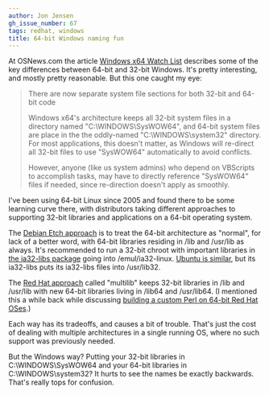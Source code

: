 ```yaml
---
author: Jon Jensen
gh_issue_number: 67
tags: redhat, windows
title: 64-bit Windows naming fun
---
```




At OSNews.com the article [Windows x64 Watch List](http://www.osnews.com/story/20330/Windows_x64_Watch_List) describes some of the key differences between 64-bit and 32-bit Windows. It's pretty interesting, and mostly pretty reasonable. But this one caught my eye:

> 
> 
> 
> 
> There are now separate system file sections for both 32-bit and 64-bit code
> 
> 
> 
> 
> 
> Windows x64's architecture keeps all 32-bit system files in a directory named "C:\WINDOWS\SysWOW64", and 64-bit system files are place in the the oddly-named "C:\WINDOWS\system32" directory. For most applications, this doesn't matter, as Windows will re-direct all 32-bit files to use "SysWOW64" automatically to avoid conflicts.
> 
> 
> 
> 
> 
> However, anyone (like us system admins) who depend on VBScripts to accomplish tasks, may have to directly reference "SysWOW64" files if needed, since re-direction doesn't apply as smoothly.
> 
> 
> 
> 

I've been using 64-bit Linux since 2005 and found there to be some learning curve there, with distributors taking different approaches to supporting 32-bit libraries and applications on a 64-bit operating system.

The [Debian Etch approach](http://www.debian-administration.org/articles/534) is to treat the 64-bit architecture as "normal", for lack of a better word, with 64-bit libraries residing in /lib and /usr/lib as always. It's recommended to run a 32-bit chroot with important libraries in [the ia32-libs package](http://packages.debian.org/stable/ia32-libs) going into /emul/ia32-linux. [Ubuntu is similar](https://help.ubuntu.com/community/32bit_and_64bit), but its ia32-libs puts its ia32-libs files into /usr/lib32.

The [Red Hat approach](http://www.redhat.com/magazine/009jul05/features/multilib/) called "multilib" keeps 32-bit libraries in /lib and /usr/lib with new 64-bit libraries living in /lib64 and /usr/lib64. (I mentioned this a while back while discussing [building a custom Perl on 64-bit Red Hat OSes](http://blog.endpoint.com/2008/07/building-perl-on-64-bit.html).)

Each way has its tradeoffs, and causes a bit of trouble. That's just the cost of dealing with multiple architectures in a single running OS, where no such support was previously needed.

But the Windows way? Putting your 32-bit libraries in C:\WINDOWS\SysWOW64 and your 64-bit libraries in C:\WINDOWS\system32? It hurts to see the names be exactly backwards. That's really tops for confusion.


